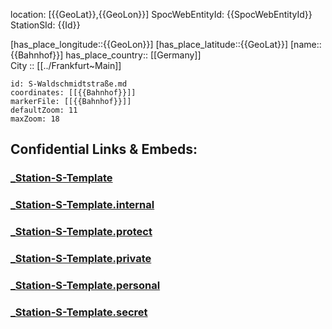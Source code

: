 ﻿---
type: Station
license: CC BY-SA 4.0
publish: true
confidential: public
isDeleted: false
isReadOnly: false


tags:
- geo/station

aliases:
- 

---
location: [{{GeoLat}},{{GeoLon}}] 
SpocWebEntityId: {{SpocWebEntityId}}
StationSId: {{Id}}

[has_place_longitude::{{GeoLon}}] 
[has_place_latitude::{{GeoLat}}] 
[name::{{Bahnhof}}] 
has_place_country:: [[Germany]]  
City :: [[../Frankfurt~Main]]  

```leaflet
id: S-Waldschmidtstraße.md
coordinates: [[{{Bahnhof}}]] 
markerFile: [[{{Bahnhof}}]] 
defaultZoom: 11 
maxZoom: 18
```



## Confidential Links & Embeds: 

### [_Station-S-Template](/_public/Earth/Continent/Europe/Europe~Central/Germany/Germany~West/Hessen/counties~Hessen/Frankfurt~Main/_Station-S-Template.md) 

### [_Station-S-Template.internal](/_internal/Earth/Continent/Europe/Europe~Central/Germany/Germany~West/Hessen/counties~Hessen/Frankfurt~Main/_Station-S-Template.internal.md) 

### [_Station-S-Template.protect](/_protect/Earth/Continent/Europe/Europe~Central/Germany/Germany~West/Hessen/counties~Hessen/Frankfurt~Main/_Station-S-Template.protect.md) 

### [_Station-S-Template.private](/_private/Earth/Continent/Europe/Europe~Central/Germany/Germany~West/Hessen/counties~Hessen/Frankfurt~Main/_Station-S-Template.private.md) 

### [_Station-S-Template.personal](/_personal/Earth/Continent/Europe/Europe~Central/Germany/Germany~West/Hessen/counties~Hessen/Frankfurt~Main/_Station-S-Template.personal.md) 

### [_Station-S-Template.secret](/_secret/Earth/Continent/Europe/Europe~Central/Germany/Germany~West/Hessen/counties~Hessen/Frankfurt~Main/_Station-S-Template.secret.md) 
